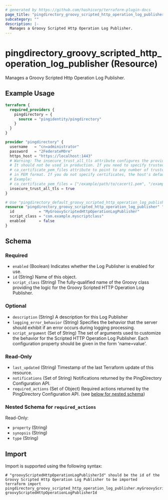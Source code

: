 ```yaml
---
# generated by https://github.com/hashicorp/terraform-plugin-docs
page_title: "pingdirectory_groovy_scripted_http_operation_log_publisher Resource - terraform-provider-pingdirectory"
subcategory: ""
description: |-
  Manages a Groovy Scripted Http Operation Log Publisher.
---
```


# pingdirectory_groovy_scripted_http_operation_log_publisher (Resource)

Manages a Groovy Scripted Http Operation Log Publisher.

## Example Usage

```terraform
terraform {
  required_providers {
    pingdirectory = {
      source = "pingidentity/pingdirectory"
    }
  }
}

provider "pingdirectory" {
  username   = "cn=administrator"
  password   = "2FederateM0re"
  https_host = "https://localhost:1443"
  # Warning: The insecure_trust_all_tls attribute configures the provider to trust any certificate presented by the PingDirectory server.
  # It should not be used in production. If you need to specify trusted CA certificates, use the
  # ca_certificate_pem_files attribute to point to any number of trusted CA certificate files
  # in PEM format. If you do not specify certificates, the host's default root CA set will be used.
  # Example:
  # ca_certificate_pem_files = ["/example/path/to/cacert1.pem", "/example/path/to/cacert2.pem"]
  insecure_trust_all_tls = true
}

# Use "pingdirectory_default_groovy_scripted_http_operation_log_publisher" if you are adopting existing configuration from the PingDirectory server into Terraform
resource "pingdirectory_groovy_scripted_http_operation_log_publisher" "myGroovyScriptedHttpOperationLogPublisher" {
  id           = "MyGroovyScriptedHttpOperationLogPublisher"
  script_class = "com.example.myscriptclass"
  enabled      = false
}
```

<!-- schema generated by tfplugindocs -->
## Schema

### Required

- `enabled` (Boolean) Indicates whether the Log Publisher is enabled for use.
- `id` (String) Name of this object.
- `script_class` (String) The fully-qualified name of the Groovy class providing the logic for the Groovy Scripted HTTP Operation Log Publisher.

### Optional

- `description` (String) A description for this Log Publisher
- `logging_error_behavior` (String) Specifies the behavior that the server should exhibit if an error occurs during logging processing.
- `script_argument` (Set of String) The set of arguments used to customize the behavior for the Scripted HTTP Operation Log Publisher. Each configuration property should be given in the form 'name=value'.

### Read-Only

- `last_updated` (String) Timestamp of the last Terraform update of this resource.
- `notifications` (Set of String) Notifications returned by the PingDirectory Configuration API.
- `required_actions` (Set of Object) Required actions returned by the PingDirectory Configuration API. (see [below for nested schema](#nestedatt--required_actions))

<a id="nestedatt--required_actions"></a>
### Nested Schema for `required_actions`

Read-Only:

- `property` (String)
- `synopsis` (String)
- `type` (String)

## Import

Import is supported using the following syntax:

```shell
# "groovyScriptedHttpOperationLogPublisherId" should be the id of the Groovy Scripted Http Operation Log Publisher to be imported
terraform import pingdirectory_groovy_scripted_http_operation_log_publisher.myGroovyScriptedHttpOperationLogPublisher groovyScriptedHttpOperationLogPublisherId
```
